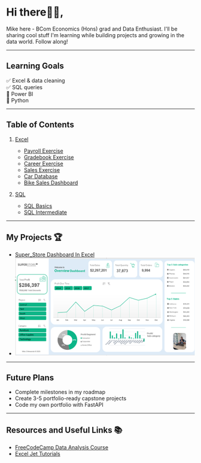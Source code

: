 # Hi there👋🏽,

Mike here - BCom Economics (Hons) grad and Data Enthusiast. I'll be sharing cool stuff I'm learning while building projects and growing in the data world. Follow along!

---

## Learning Goals

✅ Excel & data cleaning  
✅ SQL queries  
🔲 Power BI  
🔲 Python

---

## Table of Contents

1. [Excel](https://github.com/mikechikwanda/data-journey/tree/main/excel)
   - [Payroll Exercise](https://github.com/mikechikwanda/data-journey/tree/main/excel/payroll)
   - [Gradebook Exercise](https://github.com/mikechikwanda/data-journey/tree/main/excel/gradebook)
   - [Career Exercise](https://github.com/mikechikwanda/data-journey/tree/main/excel/career)
   - [Sales Exercise](https://github.com/mikechikwanda/data-journey/tree/main/excel/sales)
   - [Car Database](https://github.com/mikechikwanda/data-journey/tree/main/excel/car_database)
   - [Bike Sales Dashboard](https://github.com/mikechikwanda/data-journey/tree/main/excel/bikes)

2. [SQL](https://github.com/mikechikwanda/mikechikwanda/tree/main/sql)
   - [SQL Basics](https://github.com/mikechikwanda/mikechikwanda/tree/main/sql/basics)
   - [SQL Intermediate](https://github.com/mikechikwanda/mikechikwanda/tree/main/sql/intermediate)

---

## My Projects 🏆

- [Super_Store Dashboard In Excel](https://github.com/mikechikwanda/mikechikwanda/tree/main/excel/capstone_project)
- <img src="https://raw.githubusercontent.com/mikechikwanda/mikechikwanda/394e7e32502037b415da4117132041664059ce3e/Superstore_dashboard.png" alt="Capstone Screenshot" width="500"/>

---

## Future Plans

- Complete milestones in my roadmap
- Create 3-5 portfolio-ready capstone projects
- Code my own portfolio with FastAPI

---

## Resources and Useful Links 📚

- [FreeCodeCamp Data Analysis Course](https://www.freecodecamp.org)
- [Excel Jet Tutorials](https://www.exceljet.net)
